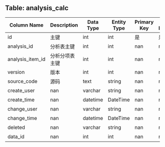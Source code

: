 ## Table: analysis_calc

| Column Name | Description | Data Type | Entity Type | Primary Key | Auto Increment | Nullable | Length | Precision | Default Value |
|-------------|-------------|-----------|-------------|-------------|----------------|----------|--------|-----------|---------------|
| id | 主键 | int | int | 是 | 是 | nan | nan | nan | nan |
| analysis_id | 分析表主键 | int | int | nan | nan | 是 | nan | nan | nan |
| analysis_item_id | 分析分项表主键 | int | int | nan | nan | 是 | nan | nan | nan |
| version | 版本 | int | int | nan | nan | 是 | nan | nan | nan |
| source_code | 源码 | text | string | nan | nan | 是 | nan | nan | nan |
| create_user | nan | varchar | string | nan | nan | 是 | 200.0 | nan | nan |
| create_time | nan | datetime | DateTime | nan | nan | 是 | nan | nan | nan |
| change_user | nan | varchar | string | nan | nan | 是 | 200.0 | nan | nan |
| change_time | nan | datetime | DateTime | nan | nan | 是 | nan | nan | nan |
| deleted | nan | varchar | string | nan | nan | 是 | 200.0 | nan | nan |
| data_id | nan | int | int | nan | nan | 是 | nan | nan | nan |
